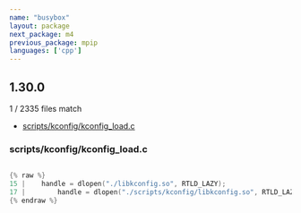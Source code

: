 ```yaml
---
name: "busybox"
layout: package
next_package: m4
previous_package: mpip
languages: ['cpp']
---
```

## 1.30.0
1 / 2335 files match

 - [scripts/kconfig/kconfig_load.c](#scriptskconfigkconfig_loadc)

### scripts/kconfig/kconfig_load.c

```cpp

{% raw %}
15 | 	handle = dlopen("./libkconfig.so", RTLD_LAZY);
17 | 		handle = dlopen("./scripts/kconfig/libkconfig.so", RTLD_LAZY);
{% endraw %}

```